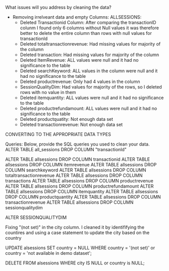 What issues will you address by cleaning the data?
- Removing irrelveant data and empty Columns:
ALLSESSIONS:
    - Deleted Transactionid Column: After comparing the transactionID colunm I found only 6 columns without Null values it was therefore better to delete the entire column than rows with null values for transactionId
    - Deleted totaltransactionrevenue: Had missing values for majority of the column
    - Deleted transaction: Had missing values for majority of the column 
    - Deleted ItemRevenue: ALL values were null and it had no significance to the table
    - Deleted searchKeyword: ALL values in the column were null and it had no significance to the table
    - Deleted productrevenue: Only had 4 values in the column
    - SessionQualityDim: Had values for majority of the rows, so I deleted rows with no value in them
    - Deleted itemquantity: ALL values were null and it had no significance to the table
    - Deleted productrefundamount: ALL values were null and it had no significance to the table
    - Deleted productquatity: Not enough data set
    - Deleted transactionrevenue: Not enough data set



CONVERTING TO THE APPROPRIATE DATA TYPES



Queries:
Below, provide the SQL queries you used to clean your data.
ALTER TABLE all_sessions DROP COLUMN "transactionId"

ALTER TABLE allsessions DROP COLUMN transactionid
ALTER TABLE allsessions DROP COLUMN itemrevenue
ALTER TABLE allsessions DROP COLUMN searchkeyword
ALTER TABLE allsessions DROP COLUMN totaltransactionrevenue
ALTER TABLE allsessions DROP COLUMN transactions
ALTER TABLE allsessions DROP COLUMN productrevenue
ALTER TABLE allsessions DROP COLUMN productrefundamount
ALTER TABLE allsessions DROP COLUMN itemquantity
ALTER TABLE allsessions DROP COLUMN productquantity
ALTER TABLE allsessions DROP COLUMN transactionrevenue
ALTER TABLE allsessions DROP COLUMN sessionqualitydim



ALTER SESSIONQUALITYDIM




Fixing "(not set)" in the city column. I cleaned it by identififying the countires and using a case statement to update the city based on the country

UPDATE alsessions
SET country = NULL
WHERE country = '(not set)' or country = 'not available in demo dataset';

DELETE FROM alsessions
WHERE city IS NULL or country is NULL;
